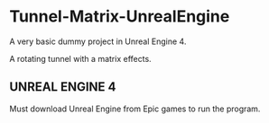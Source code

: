# Tunnel-Matrix-UnrealEngine

A very basic dummy project in Unreal Engine 4.

A rotating tunnel with a matrix effects.

## UNREAL ENGINE 4
Must download Unreal Engine from Epic games to run the program.
